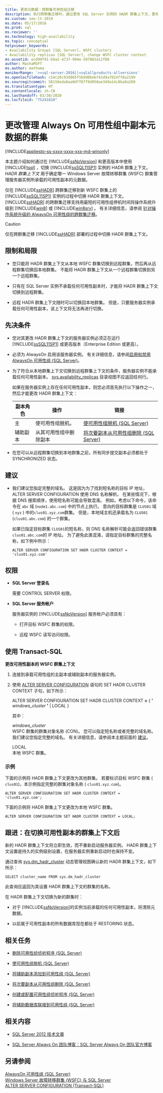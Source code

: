 ```yaml
---
title: 更改元数据：跨群集可用性组迁移
description: 执行跨群集迁移时，通过更改 SQL Server 实例的 HADR 群集上下文，更改管理 Always On 可用性组中可用性副本元数据的群集。
ms.custom: seo-lt-2019
ms.date: 05/17/2016
ms.prod: sql
ms.reviewer: ''
ms.technology: high-availability
ms.topic: conceptual
helpviewer_keywords:
- Availability Groups [SQL Server], WSFC clusters
- Availability replicas [SQL Server], change WSFC cluster context
ms.assetid: ecd99f91-b9a2-4737-994e-507065a12f80
author: MashaMSFT
ms.author: mathoma
monikerRange: '>=sql-server-2016||=sqlallproducts-allversions'
ms.openlocfilehash: c54c26c93d065f5b9d0beb741d9a7024ff8a2199
ms.sourcegitcommit: 58158eda0aa0d7f87f9d958ae349a14c0ba8a209
ms.translationtype: HT
ms.contentlocale: zh-CN
ms.lasthandoff: 03/30/2020
ms.locfileid: "75241810"
---
```

# <a name="change-which-cluster-manages-the-metadata-for-replicas-in-an-always-on-availability-group"></a>更改管理 Always On 可用性组中副本元数据的群集

[!INCLUDE[appliesto-ss-xxxx-xxxx-xxx-md-winonly](../../../includes/appliesto-ss-xxxx-xxxx-xxx-md-winonly.md)]

  本主题介绍如何通过在 [!INCLUDE[ssNoVersion](../../../includes/ssnoversion-md.md)] 和更高版本中使用 [!INCLUDE[tsql](../../../includes/tsql-md.md)] ，切换 [!INCLUDE[ssSQL11SP1](../../../includes/sssql11sp1-md.md)] 实例的 HADR 群集上下文。 *HADR 群集上下文* 用于确定哪一 Windows Server 故障转移群集 (WSFC) 群集管理服务器实例所承载的可用性副本的元数据。  
  
 仅在 [!INCLUDE[ssHADR](../../../includes/sshadr-md.md)] 跨群集迁移到新 WSFC 群集上的 [!INCLUDE[ssSQL11SP1](../../../includes/sssql11sp1-md.md)] 实例的过程中切换 HADR 群集上下文。 [!INCLUDE[ssHADR](../../../includes/sshadr-md.md)] 的跨群集迁移支持用最短的可用性组停机时间将操作系统升级到 [!INCLUDE[win8](../../../includes/win8-md.md)] 或 [!INCLUDE[win8srv](../../../includes/win8srv-md.md)] 。 有关详细信息，请参阅 [针对操作系统升级的 AlwaysOn 可用性组的跨群集迁移](https://msdn.microsoft.com/library/jj873730.aspx)。  
  
> [!CAUTION]  
>  仅在跨群集迁移 [!INCLUDE[ssHADR](../../../includes/sshadr-md.md)] 部署的过程中切换 HADR 群集上下文。  
  
##  <a name="limitations-and-restrictions"></a><a name="Restrictions"></a> 限制和局限  
  
-   您只能将 HADR 群集上下文从本地 WSFC 群集切换到远程群集，然后再从远程群集切换回本地群集。 不能将 HADR 群集上下文从一个远程群集切换到另一个远程群集。  
  
-   只有在 SQL Server 实例不承载任何可用性副本时，才能将 HADR 群集上下文切换到远程群集。  
  
-   远程 HADR 群集上下文随时可以切换回本地群集。 但是，只要服务器实例承载任何可用性副本，该上下文将无法再进行切换。  
  
##  <a name="prerequisites"></a><a name="Prerequisites"></a>先决条件  
  
-   您对其更改 HADR 群集上下文的服务器实例必须正在运行 [!INCLUDE[ssSQL11SP1](../../../includes/sssql11sp1-md.md)] 或更高版本（Enterprise Edition 或更高）。  
  
-   必须为 AlwaysOn 启用该服务器实例。 有关详细信息，请参阅[启用和禁用 AlwaysOn 可用性组 (SQL Server)](../../../database-engine/availability-groups/windows/enable-and-disable-always-on-availability-groups-sql-server.md)。  
  
-   为了符合从本地群集上下文切换到远程群集上下文的条件，服务器实例不能承载任何可用性副本。 [sys.availability_replicas](../../../relational-databases/system-catalog-views/sys-availability-replicas-transact-sql.md) 目录视图不应返回任何行。  
  
     如果在服务器实例上存在任何可用性副本，则您必须首先执行以下操作之一，然后才能更改 HADR 群集上下文：  
  
    |副本角色|操作|链接|  
    |------------------|------------|----------|  
    |主|使可用性组脱机。|[使可用性组脱机 (SQL Server)](../../../database-engine/availability-groups/windows/take-an-availability-group-offline-sql-server.md)|  
    |辅助副本|从其可用性组中删除副本|[将次要副本从可用性组删除 (SQL Server)](../../../database-engine/availability-groups/windows/remove-a-secondary-replica-from-an-availability-group-sql-server.md)|  
  
-   在您可以从远程群集切换到本地群集之前，所有同步提交副本必须都处于 SYNCHRONIZED 状态。  
  
##  <a name="recommendations"></a><a name="Recommendations"></a> 建议  
  
-   我们建议您指定完整的域名。 这是因为为了找到短名称的目标 IP 地址，ALTER SERVER CONFIGURATION 使用 DNS 名称解析。 在某些情况下，根据 DNS 搜索顺序，使用短名称可能会导致混淆。 例如，考虑以下命令，该命令在 `abc` 域 (`node1.abc.com`) 中的节点上执行。 意向的目标群集是 `CLUS01` 域 ( `xyz` ) 中的`clus01.xyz.com`群集。 但是，本地域主机还承载名为 `CLUS01` (`clus01.abc.com`) 的一个群集。  
  
     如果已指定目标群集 `CLUS01`的短名称，则 DNS 名称解析可能会返回错误群集 `clus01.abc.com`的 IP 地址。 为了避免此类混淆，请指定目标群集的完整名称，如下例中所示：  
  
    ```  
    ALTER SERVER CONFIGURATION SET HADR CLUSTER CONTEXT = 'clus01.xyz.com'  
    ```  
  
  
##  <a name="permissions"></a><a name="Permissions"></a> 权限  
  
-   **SQL Server 登录名**  
  
     需要 CONTROL SERVER 权限。  
  
-   **SQL Server 服务帐户**  
  
     服务器实例的 [!INCLUDE[ssNoVersion](../../../includes/ssnoversion-md.md)] 服务帐户必须具有：  
  
    -   打开目标 WSFC 群集的权限。  
  
    -   远程 WSFC 读写访问权限。  
  
##  <a name="using-transact-sql"></a><a name="TsqlProcedure"></a> 使用 Transact-SQL  
 **更改可用性副本的 WSFC 群集上下文**  
  
1.  连接到承载可用性组的主副本或辅助副本的服务器实例。  
  
2.  使用 [ALTER SERVER CONFIGURATION](../../../t-sql/statements/alter-server-configuration-transact-sql.md) 语句的 SET HADR CLUSTER CONTEXT 子句，如下所示：  
  
     ALTER SERVER CONFIGURATION SET HADR CLUSTER CONTEXT **=** { **'** _windows\_cluster_ **'** | LOCAL }  
  
     其中：  
  
     *windows_cluster*  
     WSFC 群集的群集对象名称 (CON)。 您可以指定短名称或者完整的域名称。 我们建议您指定完整的域名。 有关详细信息，请参阅本主题前面的 [建议](#Recommendations)。  
  
     LOCAL  
     本地 WSFC 群集。  
  
### <a name="examples"></a>示例  
 下面的示例将 HADR 群集上下文更改为其他群集。 若要标识目标 WSFC 群集 ( `clus01`)，本示例指定完整的群集对象名称 ( `clus01.xyz.com`)。  
  
```  
ALTER SERVER CONFIGURATION SET HADR CLUSTER CONTEXT = 'clus01.xyz.com';  
```  
  
 下面的示例将 HADR 群集上下文更改为本地 WSFC 群集。  
  
```  
ALTER SERVER CONFIGURATION SET HADR CLUSTER CONTEXT = LOCAL;  
```  
  
##  <a name="follow-up-after-switching-the-cluster-context-of-an-availability-replica"></a><a name="FollowUp"></a> 跟进：在切换可用性副本的群集上下文后  
 新的 HADR 群集上下文将立即生效，而不重新启动服务器实例。 HADR 群集上下文设置是持久的实例级别设置，在服务器实例重新启动时也保持不变。  
  
 通过查询 [sys.dm_hadr_cluster](../../../relational-databases/system-dynamic-management-views/sys-dm-hadr-cluster-transact-sql.md) 动态管理视图确认新的 HADR 群集上下文，如下所示：  
  
```  
SELECT cluster_name FROM sys.dm_hadr_cluster  
```  
  
 此查询应返回为其设置 HADR 群集上下文的群集的名称。  
  
 在 HADR 群集上下文切换为新的群集时：  
  
-   对于 [!INCLUDE[ssNoVersion](../../../includes/ssnoversion-md.md)]的实例当前承载的任何可用性副本，将清除元数据。  
  
-   以前属于可用性副本的所有数据库现在都处于 RESTORING 状态。  
  
##  <a name="related-tasks"></a><a name="RelatedTasks"></a> 相关任务  
  
-   [删除可用性组侦听程序 (SQL Server)](../../../database-engine/availability-groups/windows/remove-an-availability-group-listener-sql-server.md)  
  
-   [使可用性组脱机 (SQL Server)](../../../database-engine/availability-groups/windows/take-an-availability-group-offline-sql-server.md)  
  
-   [将辅助副本添加到可用性组 (SQL Server)](../../../database-engine/availability-groups/windows/add-a-secondary-replica-to-an-availability-group-sql-server.md)  
  
-   [将次要副本从可用性组删除 (SQL Server)](../../../database-engine/availability-groups/windows/remove-a-secondary-replica-from-an-availability-group-sql-server.md)  
  
-   [创建或配置可用性组侦听程序 (SQL Server)](../../../database-engine/availability-groups/windows/create-or-configure-an-availability-group-listener-sql-server.md)  
  
-   [将辅助数据库联接到可用性组 (SQL Server)](../../../database-engine/availability-groups/windows/join-a-secondary-database-to-an-availability-group-sql-server.md)  
  
##  <a name="related-content"></a><a name="RelatedContent"></a> 相关内容  
  
-   [SQL Server 2012 技术文章](https://msdn.microsoft.com/library/bb418445\(SQL.10\).aspx)  
  
-   [SQL Server Always On 团队博客：SQL Server Always On 团队官方博客](https://blogs.msdn.microsoft.com/sqlalwayson/)  
  
## <a name="see-also"></a>另请参阅  
 [AlwaysOn 可用性组 (SQL Server)](../../../database-engine/availability-groups/windows/always-on-availability-groups-sql-server.md)   
 [Windows Server 故障转移群集 (WSFC) 与 SQL Server](../../../sql-server/failover-clusters/windows/windows-server-failover-clustering-wsfc-with-sql-server.md)   
 [ALTER SERVER CONFIGURATION (Transact-SQL)](../../../t-sql/statements/alter-server-configuration-transact-sql.md)  
  
  
